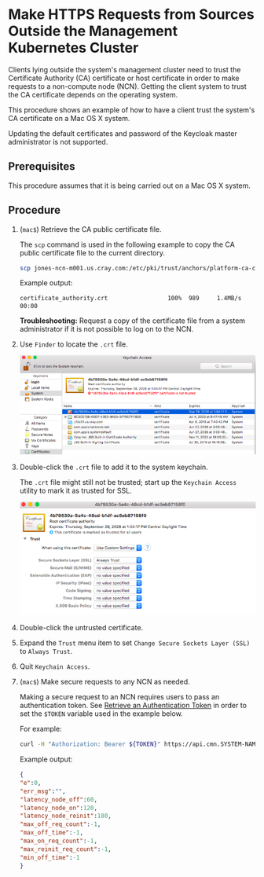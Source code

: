 # Make HTTPS Requests from Sources Outside the Management Kubernetes Cluster

Clients lying outside the system's management cluster need to trust the Certificate Authority \(CA\) certificate or host certificate in order to make requests to a non-compute node \(NCN\).
Getting the client system to trust the CA certificate depends on the operating system.

This procedure shows an example of how to have a client trust the system's CA certificate on a Mac OS X system.

Updating the default certificates and password of the Keycloak master administrator is not supported.

## Prerequisites

This procedure assumes that it is being carried out on a Mac OS X system.

## Procedure

1. (`mac$`) Retrieve the CA public certificate file.

    The `scp` command is used in the following example to copy the CA public certificate file to the current directory.

    ```bash
    scp jones-ncn-m001.us.cray.com:/etc/pki/trust/anchors/platform-ca-certs.crt .
    ```

    Example output:

    ```text
    certificate_authority.crt                 100%  989     1.4MB/s   00:00
    ```

    **Troubleshooting:** Request a copy of the certificate file from a system administrator if it is not possible to log on to the NCN.

1. Use `Finder` to locate the `.crt` file.

    ![Keychain Access](../../img/operations/Keychain_Access_Utility.png)

1. Double-click the `.crt` file to add it to the system keychain.

    The `.crt` file might still not be trusted; start up the `Keychain Access` utility to mark it as trusted for SSL.

    ![CA Certificate Settings](../../img/operations/CA_Certificate_Settings.png)

1. Double-click the untrusted certificate.

1. Expand the `Trust` menu item to set `Change Secure Sockets Layer (SSL)` to `Always Trust`.

1. Quit `Keychain Access`.

1. (`mac$`) Make secure requests to any NCN as needed.

    Making a secure request to an NCN requires users to pass an authentication token.
    See [Retrieve an Authentication Token](Retrieve_an_Authentication_Token.md) in order to set the `$TOKEN` variable used in the example below.

    For example:

    ```bash
    curl -H "Authorization: Bearer ${TOKEN}" https://api.cmn.SYSTEM-NAME_DOMAIN-NAME/apis/capmc/capmc/get_node_rules
    ```

    Example output:

    ```json
    {
    "e":0,
    "err_msg":"",
    "latency_node_off":60,
    "latency_node_on":120,
    "latency_node_reinit":180,
    "max_off_req_count":-1,
    "max_off_time":-1,
    "max_on_req_count":-1,
    "max_reinit_req_count":-1,
    "min_off_time":-1
    }
    ```
